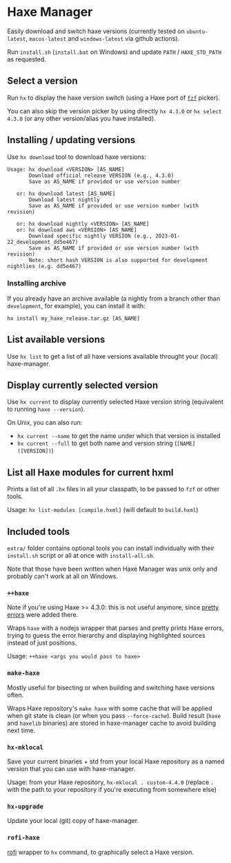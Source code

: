 # Haxe Manager

Easily download and switch haxe versions (currently tested on
`ubuntu-latest`, `macos-latest` and `windows-latest` via github actions).

Run `install.sh` (`install.bat` on Windows) and update `PATH` / `HAXE_STD_PATH` as
requested.

## Select a version

Run `hx` to display the haxe version switch (using a Haxe port of [`fzf`](https://github.com/junegunn/fzf)
picker).

You can also skip the version picker by using directly `hx 4.3.0` or `hx select
4.3.0` (or any other version/alias you have installed).

## Installing / updating versions

Use `hx download` tool to download haxe versions:

```
Usage: hx download <VERSION> [AS_NAME]
       Download official release VERSION (e.g., 4.3.0)
       Save as AS_NAME if provided or use version number

   or: hx download latest [AS_NAME]
       Download latest nightly
       Save as AS_NAME if provided or use version number (with revision)

   or: hx download nightly <VERSION> [AS_NAME]
   or: hx download aws <VERSION> [AS_NAME]
       Download specific nightly VERSION (e.g., 2023-01-22_development_dd5e467)
       Save as AS_NAME if provided or use version number (with revision)
       Note: short hash VERSION is also supported for development nightlies (e.g. dd5e467)
```

### Installing archive

If you already have an archive available (a nightly from a branch other than
`development`, for example), you can install it with:

`hx install my_haxe_release.tar.gz [AS_NAME]`

## List available versions

Use `hx list` to get a list of all haxe versions available throught your (local)
haxe-manager.

## Display currently selected version

Use `hx current` to display currently selected Haxe version string (equivalent
to running `haxe --version`).

On Unix, you can also run:
- `hx current --name` to get the name under which that version is installed
- `hx current --full` to get both name and version string (`[NAME] ([VERSION])`)

## List all Haxe modules for current hxml

Prints a list of all `.hx` files in all your classpath, to be passed to `fzf`
or other tools.

Usage: `hx list-modules [compile.hxml]` (will default to `build.hxml`)


## Included tools

`extra/` folder contains optional tools you can install individually with their
`install.sh` script or all at once with `install-all.sh`.

Note that those have been written when Haxe Manager was unix only and probably
can't work at all on Windows.

### `++haxe`

Note if you're using Haxe >= 4.3.0: this is not useful anymore, since
[pretty errors](https://github.com/HaxeFoundation/haxe/pull/10863) were added there.

Wraps `haxe` with a nodejs wrapper that parses and pretty prints Haxe errors,
trying to guess the error hierarchy and displaying highlighted sources instead
of just positions.

Usage: `++haxe <args you would pass to haxe>`

### `make-haxe`

Mostly useful for bisecting or when building and switching haxe versions often.

Wraps Haxe repository's `make haxe` with some cache that will be applied when
git state is clean (or when you pass `--force-cache`). Build result (`haxe` and
`haxelib` binaries) are stored in haxe-manager cache to avoid building next time.

### `hx-mklocal`

Save your current binaries + std from your local Haxe repository as a named
version that you can use with haxe-manager.

Usage: from your Haxe repository, `hx-mklocal . custom-4.4.0` (replace `.` with
the path to your repository if you're executing from somewhere else)

### `hx-upgrade`

Update your local (git) copy of haxe-manager.

### `rofi-haxe`

[rofi](https://github.com/davatorium/rofi) wrapper to `hx` command, to graphically select a Haxe version.


